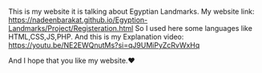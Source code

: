 This is my website it is talking about Egyptian Landmarks. 
My website link: https://nadeenbarakat.github.io/Egyption-Landmarks/Project/Registeration.html 
So I used here some languages like HTML,CSS,JS,PHP. 
And this is my Explanation video: https://youtu.be/NE2EWQnutMs?si=qJ9UMiPyZcRvWxHq

And I hope that you like my website.♥️
